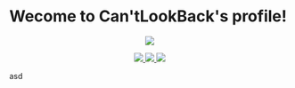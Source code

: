 # Wecome to Can'tLookBack's profile!

<p align="center">
<img src="https://badges.pufler.dev/visits/cantlookback/cantlookback"/> 
<!-- <img src="https://badges.pufler.dev/years/cantlookback"/>
<img src="https://badges.pufler.dev/repos/cantlookback"/>
<img src="https://badges.pufler.dev/commits/monthly/cantlookback" /> -->
</p>

<div align="center">
  <a href="https://github.com/vn7n24fzkq/github-profile-summary-cards">
    <img src="https://github-profile-summary-cards.vercel.app/api/cards/profile-details?username=cantlookback&theme=dark" />
  </a>
  <a href="https://github.com/vn7n24fzkq/github-profile-summary-cards">
    <img src="https://github-profile-summary-cards.vercel.app/api/cards/stats?username=cantlookback&theme=dark" />
  </a>
  <a href="https://github.com/vn7n24fzkq/github-profile-summary-cards">
    <img src="https://github-profile-summary-cards.vercel.app/api/cards/repos-per-language?username=cantlookback&theme=dark" />
  </a>
</div>

asd
